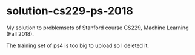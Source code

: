 # solution-cs229-ps-2018
My solution to problemsets of Stanford course CS229, Machine Learning (Fall 2018).

The training set of ps4 is too big to upload so I deleted it.
